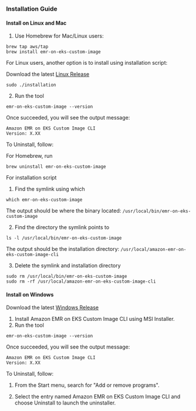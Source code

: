 ### Installation Guide

#### Install on Linux and Mac

1. Use Homebrew for Mac/Linux users:
```
brew tap aws/tap
brew install emr-on-eks-custom-image
```
For Linux users, another option is to install using installation script:

Download the latest [Linux Release](https://github.com/awslabs/amazon-emr-on-eks-custom-image-cli/releases/download/v1.00/amazon-emr-on-eks-custom-image-cli-linux-v1.00.zip)

```
sudo ./installation
```
2. Run the tool
```
emr-on-eks-custom-image --version
```

Once succeeded, you will see the output message:
```
Amazon EMR on EKS Custom Image CLI 
Version: X.XX
```

To Uninstall, follow:

For Homebrew, run
```
brew uninstall emr-on-eks-custom-image
```

For installation script

1. Find the symlink using which
```
which emr-on-eks-custom-image
```
The output should be where the binary located: `/usr/local/bin/emr-on-eks-custom-image`

2. Find the directory the symlink points to
```
ls -l /usr/local/bin/emr-on-eks-custom-image
```
The output should be the installation directory: `/usr/local/amazon-emr-on-eks-custom-image-cli`

3. Delete the symlink and installation directory
```
sudo rm /usr/local/bin/emr-on-eks-custom-image
sudo rm -rf /usr/local/amazon-emr-on-eks-custom-image-cli
```

#### Install on Windows

Download the latest [Windows Release](https://github.com/awslabs/amazon-emr-on-eks-custom-image-cli/releases/download/v1.00/amazon-emr-on-eks-custom-image-cli-windows-v1.00.msi)

1. Install Amazon EMR on EKS Custom Image CLI using MSI Installer.
2. Run the tool
```
emr-on-eks-custom-image --version
```

Once succeeded, you will see the output message:
```
Amazon EMR on EKS Custom Image CLI 
Version: X.XX
```

To Uninstall, follow:

1. From the Start menu, search for "Add or remove programs".

2. Select the entry named Amazon EMR on EKS Custom Image CLI and choose Uninstall to launch the uninstaller.
